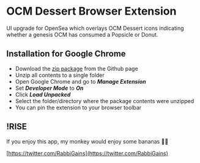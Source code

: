 # OCM Dessert Browser Extension
  UI upgrade for OpenSea which overlays OCM Dessert icons indicating whether a genesis OCM has consumed a Popsicle or Donut.



## Installation for Google Chrome

- Download the [zip package](https://github.com/RabbiGains/OCM-Karma-Browser-Extension/archive/refs/heads/main.zip) from the Github page
- Unzip all contents to a single folder
- Open Google Chrome and go to ***Manage Extension***
- Set ***Developer Mode*** to ***On***
- Click ***Load Unpacked***
- Select the folder/directory where the package contents were unzipped
- You can pin the extension to your browser toolbar



## !RISE

If you enjoy this app, my monkey would enjoy some bananas 🍌🍌

[https://twitter.com/RabbiGains](https://twitter.com/RabbiGains)
